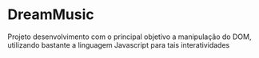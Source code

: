 # DreamMusic
 Projeto desenvolvimento com o principal objetivo a manipulação do DOM, utilizando bastante a linguagem Javascript para tais interatividades
